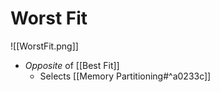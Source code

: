 # Worst Fit

![[WorstFit.png]]

- *Opposite* of [[Best Fit]]
	- Selects [[Memory Partitioning#^a0233c]]